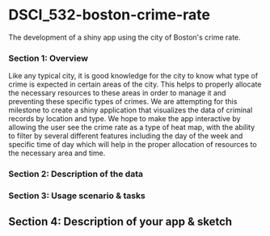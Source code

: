 # DSCI_532-boston-crime-rate
The development of a shiny app using the city of Boston's crime rate. 


### Section 1: Overview

Like any typical city, it is good knowledge for the city to know what type of crime is expected in certain areas of the city. This helps to properly allocate the necessary resources to these areas in order to manage it and preventing these specific types of crimes. We are attempting for this milestone to create a shiny application that visualizes the data of criminal records by location and type. We hope to make the app interactive by allowing the user see the crime rate as a type of heat map, with the ability to filter by several different features including the day of the week and specific time of day which will help in the proper allocation of resources to the necessary area and time. 


### Section 2: Description of the data




### Section 3: Usage scenario & tasks



## Section 4: Description of your app & sketch